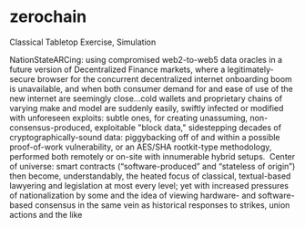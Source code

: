 # zerochain
Classical Tabletop Exercise, Simulation

NationStateARCing: using compromised web2-to-web5 data oracles in a future version of Decentralized Finance markets, where a legitimately-secure browser for the concurrent decentralized internet onboarding boom is unavailable, and when both consumer demand for and ease of use of the new internet are seemingly close…cold wallets and proprietary chains of varying make and model are suddenly easily, swiftly infected or modified with unforeseen exploits: subtle ones, for creating unassuming, non-consensus-produced, exploitable "block data," sidestepping decades of cryptographically-sound data: piggybacking off of and within a possible proof-of-work vulnerability, or an AES/SHA rootkit-type methodology, performed both remotely or on-site with innumerable hybrid setups.  Center of universe: smart contracts (“software-produced” and “stateless of origin”) then become, understandably, the heated focus of classical, textual-based lawyering and legislation at most every level; yet with increased pressures of nationalization by some and the idea of viewing hardware- and software-based consensus in the same vein as historical responses to strikes, union actions and the like